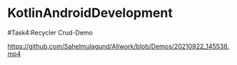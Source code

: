 # KotlinAndroidDevelopment
#Task4:Recycler Crud-Demo

https://github.com/Sahelmulagund/Allwork/blob/Demos/20210922_145538.mp4


